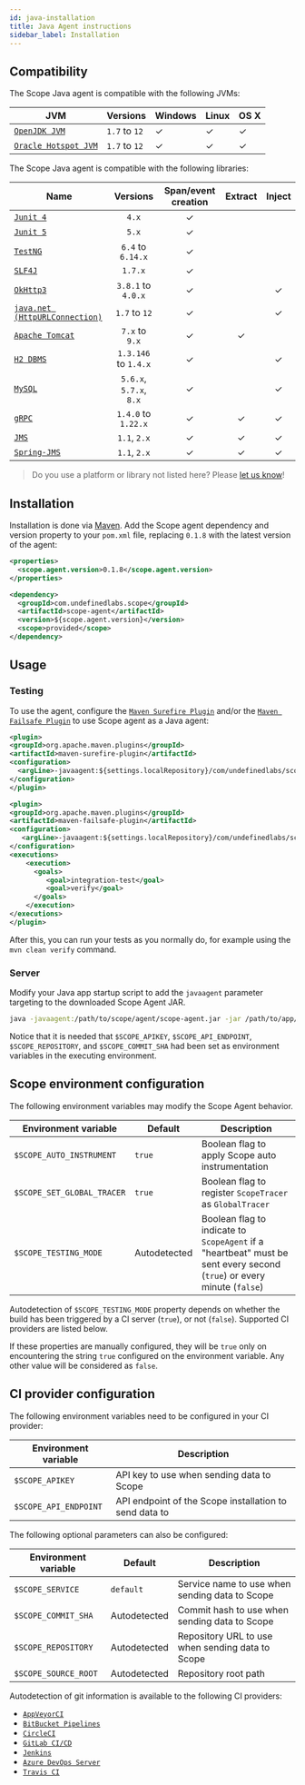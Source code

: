 ```yaml
---
id: java-installation
title: Java Agent instructions
sidebar_label: Installation
---
```



## Compatibility

The Scope Java agent is compatible with the following JVMs:

| JVM                | Versions   | Windows | Linux | OS X |
|--------------------|------------|---------|-------|------|
| [`OpenJDK JVM`](https://openjdk.java.net/)        | `1.7` to `12` |    ✓    |   ✓   |   ✓  |
| [`Oracle Hotspot JVM`](https://www.oracle.com/technetwork/java/javase/overview/index.html) | `1.7` to `12` |    ✓    |   ✓   |   ✓  |

The Scope Java agent is compatible with the following libraries:

| Name    | Versions | Span/event creation | Extract | Inject |
|---------|:--------:|:-------------------:|:-------:|:------:|
| [`Junit 4`](https://junit.org/junit4/) | `4.x` |          ✓          |         |        |
| [`Junit 5`](https://junit.org/junit5/) | `5.x` |          ✓          |         |        |
| [`TestNG`](https://testng.org/) | `6.4` to `6.14.x` |          ✓          |         |        |
| [`SLF4J`](https://www.slf4j.org/) | `1.7.x` |          ✓          |         |        |
| [`OkHttp3`](https://square.github.io/okhttp/) | `3.8.1` to `4.0.x` |          ✓          |         |          ✓          |
| [`java.net (HttpURLConnection)`](https://docs.oracle.com/javase/8/docs/api/java/net/HttpURLConnection.html) | `1.7` to `12` |          ✓          |         |          ✓          |
| [`Apache Tomcat`](http://tomcat.apache.org/) | `7.x` to `9.x` |          ✓          |     ✓    |                    |
| [`H2 DBMS`](https://www.h2database.com/html/main.html) | `1.3.146` to `1.4.x` |          ✓          |         |          ✓          |
| [`MySQL`](https://www.h2database.com/html/main.html) | `5.6.x`, `5.7.x`, `8.x` |          ✓          |         |          ✓          |
| [`gRPC`](https://grpc.io/) | `1.4.0` to `1.22.x` |          ✓          |    ✓     |          ✓          |
| [`JMS`](https://docs.oracle.com/javaee/6/tutorial/doc/bncdq.html) | `1.1`, `2.x` |          ✓          |    ✓     |          ✓          |
| [`Spring-JMS`](https://spring.io/guides/gs/messaging-jms/) | `1.1`, `2.x` |          ✓          |     ✓    |          ✓          |

> Do you use a platform or library not listed here? Please [let us know](https://home.undefinedlabs.com/goto/support)!

## Installation

Installation is done via [Maven](https://maven.apache.org/). Add the Scope agent dependency and version property to your `pom.xml` file,
replacing `0.1.8` with the latest version of the agent:

```xml
<properties>
  <scope.agent.version>0.1.8</scope.agent.version>
</properties>
```
```xml
<dependency>
  <groupId>com.undefinedlabs.scope</groupId>
  <artifactId>scope-agent</artifactId>
  <version>${scope.agent.version}</version>
  <scope>provided</scope>
</dependency>
```


## Usage

### Testing

To use the agent, configure the [`Maven Surefire Plugin`](https://maven.apache.org/surefire/maven-surefire-plugin/) 
and/or the [`Maven Failsafe Plugin`](https://maven.apache.org/surefire/maven-failsafe-plugin/) to use Scope agent as a Java agent:

```xml
<plugin>
<groupId>org.apache.maven.plugins</groupId>
<artifactId>maven-surefire-plugin</artifactId>
<configuration>
  <argLine>-javaagent:${settings.localRepository}/com/undefinedlabs/scope/scope-agent/${scope.agent.version}/scope-agent-${scope.agent.version}.jar</argLine>
</configuration>
</plugin>
```

```xml
<plugin>
<groupId>org.apache.maven.plugins</groupId>
<artifactId>maven-failsafe-plugin</artifactId>
<configuration>
   <argLine>-javaagent:${settings.localRepository}/com/undefinedlabs/scope/scope-agent/${scope.agent.version}/scope-agent-${scope.agent.version}.jar</argLine>
</configuration>
<executions>
    <execution>
      <goals>
         <goal>integration-test</goal>
         <goal>verify</goal>
      </goals>
    </execution>
</executions>
</plugin>
```

After this, you can run your tests as you normally do, for example using the `mvn clean verify` command.


### Server

Modify your Java app startup script to add the `javaagent` parameter targeting to the downloaded Scope Agent JAR.

```bash
java -javaagent:/path/to/scope/agent/scope-agent.jar -jar /path/to/app/my-app.jar
``` 

Notice that it is needed that `$SCOPE_APIKEY`, `$SCOPE_API_ENDPOINT`, `$SCOPE_REPOSITORY`, and `$SCOPE_COMMIT_SHA` 
had been set as environment variables in the executing environment.


## Scope environment configuration

The following environment variables may modify the Scope Agent behavior.

| Environment variable  | Default | Description |
|---|---|---|
| `$SCOPE_AUTO_INSTRUMENT` | `true` | Boolean flag to apply Scope auto instrumentation |
| `$SCOPE_SET_GLOBAL_TRACER` | `true` | Boolean flag to register `ScopeTracer` as `GlobalTracer` |
| `$SCOPE_TESTING_MODE` | Autodetected | Boolean flag to indicate to `ScopeAgent` if a "heartbeat" must be sent every second (`true`) or every minute (`false`) |

Autodetection of `$SCOPE_TESTING_MODE` property depends on whether the build has been triggered by a CI server (`true`), or not (`false`). Supported CI providers are listed below.

If these properties are manually configured, they will be `true` only on encountering the string `true` configured on the environment variable. Any other value will be considered as `false`.


## CI provider configuration

The following environment variables need to be configured in your CI provider:

| Environment variable  | Description                                            |
|-----------------------|--------------------------------------------------------|
| `$SCOPE_APIKEY`       | API key to use when sending data to Scope              |
| `$SCOPE_API_ENDPOINT` | API endpoint of the Scope installation to send data to |


The following optional parameters can also be configured:

| Environment variable | Default      | Description                                      |
|----------------------|--------------|--------------------------------------------------|
| `$SCOPE_SERVICE`     | `default`    | Service name to use when sending data to Scope   |
| `$SCOPE_COMMIT_SHA`  | Autodetected | Commit hash to use when sending data to Scope    |
| `$SCOPE_REPOSITORY`  | Autodetected | Repository URL to use when sending data to Scope |
| `$SCOPE_SOURCE_ROOT` | Autodetected | Repository root path                             |

Autodetection of git information is available to the following CI providers: 

* [`AppVeyorCI`](https://www.appveyor.com/)
* [`BitBucket Pipelines`](https://bitbucket.org/product/features/pipelines)
* [`CircleCI`](https://circleci.com/)
* [`GitLab CI/CD`](https://docs.gitlab.com/ee/ci/)
* [`Jenkins`](https://jenkins.io/)
* [`Azure DevOps Server`](https://visualstudio.microsoft.com/tfs/)
* [`Travis CI`](https://travis-ci.org/)

